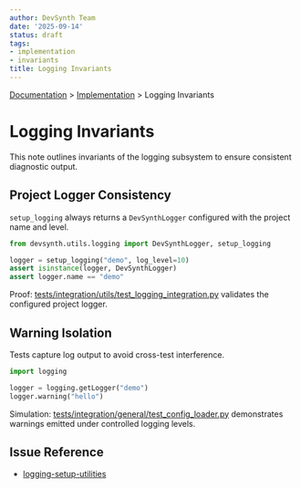 ```yaml
---
author: DevSynth Team
date: '2025-09-14'
status: draft
tags:
- implementation
- invariants
title: Logging Invariants
---
```

<div class="breadcrumbs">
<a href="../index.md">Documentation</a> &gt; <a href="index.md">Implementation</a> &gt; Logging Invariants
</div>

# Logging Invariants

This note outlines invariants of the logging subsystem to ensure consistent diagnostic output.

## Project Logger Consistency

`setup_logging` always returns a `DevSynthLogger` configured with the project name and level.

```python
from devsynth.utils.logging import DevSynthLogger, setup_logging

logger = setup_logging("demo", log_level=10)
assert isinstance(logger, DevSynthLogger)
assert logger.name == "demo"
```

Proof: [tests/integration/utils/test_logging_integration.py](../../tests/integration/utils/test_logging_integration.py) validates the configured project logger.

## Warning Isolation

Tests capture log output to avoid cross-test interference.

```python
import logging

logger = logging.getLogger("demo")
logger.warning("hello")
```

Simulation: [tests/integration/general/test_config_loader.py](../../tests/integration/general/test_config_loader.py) demonstrates warnings emitted under controlled logging levels.

## Issue Reference

- [logging-setup-utilities](../../issues/logging-setup-utilities.md)
